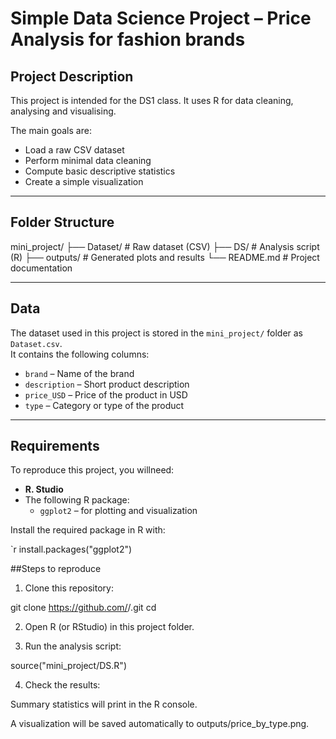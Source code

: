 # Simple Data Science Project – Price Analysis for fashion brands

## Project Description
This project is intended for the DS1 class. It uses R for data cleaning, analysing and visualising. 

The main goals are:
- Load a raw CSV dataset
- Perform minimal data cleaning
- Compute basic descriptive statistics
- Create a simple visualization

---

##  Folder Structure
mini_project/
├── Dataset/ # Raw dataset (CSV)
├── DS/ # Analysis script (R)
├── outputs/ # Generated plots and results
└── README.md # Project documentation


---

##  Data
The dataset used in this project is stored in the `mini_project/` folder as `Dataset.csv`.  
It contains the following columns:

- `brand` – Name of the brand  
- `description` – Short product description  
- `price_USD` – Price of the product in USD  
- `type` – Category or type of the product  

---

## Requirements

To reproduce this project, you willneed:

- **R. Studio**
- The following R package:
  - `ggplot2` – for plotting and visualization

Install the required package in R with:

`r
install.packages("ggplot2")

##Steps to reproduce
1. Clone this repository:

git clone https://github.com/<mairasovax111>/<DS1>.git
cd <DS1>

2. Open R (or RStudio) in this project folder.

3. Run the analysis script:

source("mini_project/DS.R")

4. Check the results:

Summary statistics will print in the R console.

A visualization will be saved automatically to outputs/price_by_type.png.


